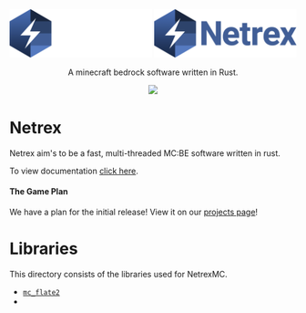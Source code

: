 <div align="center">
     <p>
          <img alt="Netrex" width="250" src="https://raw.githubusercontent.com/NetrexMC/Netrex/master/assets/netrex_dark.png#gh-dark-mode-only">
          <img alt="Netrex" width="250" src="https://raw.githubusercontent.com/NetrexMC/Netrex/master/assets/netrex_light.png#gh-light-mode-only"> 
    </p>
     <p>
          <p>A minecraft bedrock software written in Rust.</p>
            <a href="https://discord.gg/y4aWA5MQxK"><img src="https://img.shields.io/discord/846586369568800798.svg?label=&logo=discord&logoColor=ffffff&color=7389D8&labelColor=6A7EC2"></a>
     </p>
</div>

# Netrex

Netrex aim's to be a fast, multi-threaded MC:BE software written in rust.

To view documentation [click here](https://netrexmc.github.io/Netrex/).


#### The Game Plan

We have a plan for the initial release! View it on our [projects page](https://github.com/NetrexMC/Netrex/projects/1)!

# Libraries
This directory consists of the libraries used for NetrexMC.

- [`mc_flate2`](./mc_flate2/README.md)
- 